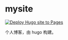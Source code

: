 # mysite
[![Deploy Hugo site to Pages](https://github.com/alphajc/mysite/actions/workflows/hugo.yml/badge.svg)](https://github.com/alphajc/mysite/actions/workflows/hugo.yml)

个人博客，由 hugo 构建。